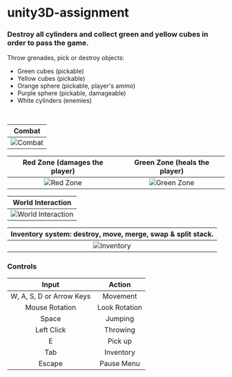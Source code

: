# unity3D-assignment

<h3> Destroy all cylinders and collect green and yellow cubes in order to pass the game. </h3>

Throw grenades, pick or destroy objects:
  - Green cubes (pickable)
  - Yellow cubes (pickable)
  - Orange sphere (pickable, player's ammo)
  - Purple sphere (pickable, damageable)
  - White cylinders (enemies) <br>
<br>

|  Combat |
| :--------------------------------------------------------------: |
| ![Combat](Readme%20Resources/combat.gif) |


| Red Zone (damages the player) | Green Zone (heals the player) |
| :--------------------------------------------------------------: | :--------------------------------------------------------------: |
| ![Red Zone](Readme%20Resources/red_zone.gif) | ![Green Zone](Readme%20Resources/green_zone.gif) |

| World Interaction |
| :--------------------------------------------------------------: |
| ![World Interaction](Readme%20Resources/world_interaction.gif) |

| Inventory system: destroy, move, merge, swap & split stack. |
| :--------------------------------------------------------------: |
| ![Inventory](Readme%20Resources/inventory.gif) |

<h3>Controls</h3>

|           Input          |     Action    |
|:------------------------:|:-------------:|
| W, A, S, D or Arrow Keys |    Movement   |
|      Mouse Rotation      | Look Rotation |
|           Space          |    Jumping    |
|        Left Click        |    Throwing   |
|             E            |     Pick up   |
|            Tab           |   Inventory   |
|          Escape          |   Pause Menu  |
